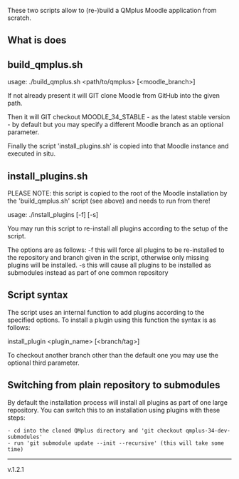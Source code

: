 These two scripts allow to (re-)build a QMplus Moodle application from scratch.

What is does
---------------

build_qmplus.sh
---------------

 usage: ./build_qmplus.sh <path/to/qmplus> [<moodle_branch>]

If not already present it will GIT clone Moodle from GitHub into the given path.

Then it will GIT checkout MOODLE_34_STABLE - as the latest stable version - by default but you may specify a different Moodle branch as an optional parameter.

Finally the script 'install_plugins.sh' is copied into that Moodle instance and executed in situ.


install_plugins.sh
------------------
PLEASE NOTE: this script is copied to the root of the Moodle installation by the 'build_qmplus.sh' script (see above) and needs to run from there!

 usage: ./install_plugins [-f] [-s]  

You may run this script to re-install all plugins according to the setup of the script.

The options are as follows:
	-f this will force all plugins to be re-installed to the repository and branch given in the script, otherwise only missing plugins will be installed.
	-s this will cause all plugins to be installed as submodules instead as part of one common repository

Script syntax
-------------
The script uses an internal function to add plugins according to the specified options.
To install a plugin using this function the syntax is as follows:

 install_plugin <gitURL> <plugin_name> [<branch/tag>]

To checkout another branch other than the default one you may use the optional third parameter.

Switching from plain repository to submodules
---------------------------------------------
By default the installation process will install all plugins as part of one large repository.
You can switch this to an installation using plugins with these steps:

	- cd into the cloned QMplus directory and 'git checkout qmplus-34-dev-submodules'
	- run 'git submodule update --init --recursive' (this will take some time)

----
v.1.2.1